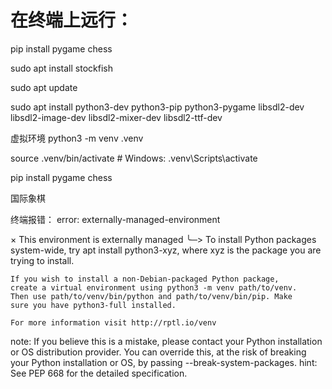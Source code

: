 # 在终端上远行：
pip install pygame chess

sudo apt install stockfish

sudo apt update

sudo apt install python3-dev python3-pip python3-pygame libsdl2-dev libsdl2-image-dev libsdl2-mixer-dev libsdl2-ttf-dev

虚拟环境
python3 -m venv .venv

source .venv/bin/activate   # Windows: .venv\Scripts\activate

pip install pygame chess

国际象棋

终端报错：
error: externally-managed-environment

× This environment is externally managed
╰─> To install Python packages system-wide, try apt install
    python3-xyz, where xyz is the package you are trying to
    install.
    
    If you wish to install a non-Debian-packaged Python package,
    create a virtual environment using python3 -m venv path/to/venv.
    Then use path/to/venv/bin/python and path/to/venv/bin/pip. Make
    sure you have python3-full installed.
    
    For more information visit http://rptl.io/venv

note: If you believe this is a mistake, please contact your Python installation or OS distribution provider. You can override this, at the risk of breaking your Python installation or OS, by passing --break-system-packages.
hint: See PEP 668 for the detailed specification.

